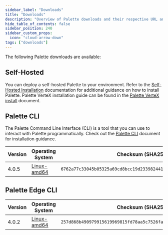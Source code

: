 ```yaml
---
sidebar_label: "Downloads"
title: "Downloads"
description: "Overview of Palette downloads and their respective URL and checksums."
hide_table_of_contents: false
sidebar_position: 240
sidebar_custom_props:
  icon: "cloud-arrow-down"
tags: ["downloads"]
---
```


The following Palette downloads are available:

## Self-Hosted

You can deploy a self-hosted Palette to your environment. Refer to the
[Self-Hosted Installation](enterprise-version/install-palette/install-palette.md) documentation for additional guidance
on how to install Palette. Palette VerteX installation guide can be found in the
[Palette VerteX install](./vertex/install-palette-vertex/install-palette-vertex.md) document.

## Palette CLI

The Palette Command Line Interface (CLI) is a tool that you can use to interact with Palette programmatically. Check out
the [Palette CLI](./palette-cli/palette-cli.md) document for installation guidance.

| Version | Operating System                                                                      | Checksum (SHA256)                                                  |
| ------- | ------------------------------------------------------------------------------------- | ------------------------------------------------------------------ |
| 4.0.5   | [Linux-amd64](https://software.spectrocloud.com/palette-cli/v4.0.5/linux/cli/palette) | `6762a77c33045b05325a69cd8bcc19d233982441cacd76ebebff143b232a5fe9` |

## Palette Edge CLI

| Version | Operating System                                                                      | Checksum (SHA256)                                                  |
| ------- | ------------------------------------------------------------------------------------- | ------------------------------------------------------------------ |
| 4.0.2   | [Linux-amd64](https://software.spectrocloud.com/stylus/v4.0.2/cli/linux/palette-edge) | `257d868b490979915619969815fd78aa5c7526faba374115f8d7c9d4987ba05d` |
